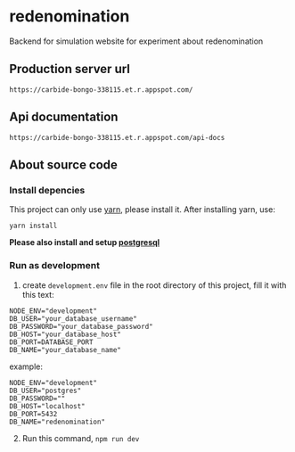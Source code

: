 # redenomination
Backend for simulation website for experiment about redenomination 

## Production server url
`https://carbide-bongo-338115.et.r.appspot.com/`

## Api documentation
`https://carbide-bongo-338115.et.r.appspot.com/api-docs`

## About source code
### Install depencies
This project can only use [yarn](https://classic.yarnpkg.com/lang/en/docs/install/#debian-stable), please install it. After installing yarn, use:

```yarn install```

**Please also install and setup [postgresql](https://www.postgresql.org/download/)**
### Run as development
1. create `development.env` file in the root directory of this project, fill it with this text:
```
NODE_ENV="development"
DB_USER="your_database_username"
DB_PASSWORD="your_database_password"
DB_HOST="your_database_host"
DB_PORT=DATABASE_PORT
DB_NAME="your_database_name"
```
example:
```
NODE_ENV="development"
DB_USER="postgres"
DB_PASSWORD=""
DB_HOST="localhost"
DB_PORT=5432
DB_NAME="redenomination"
```
2. Run this command, `npm run dev`

